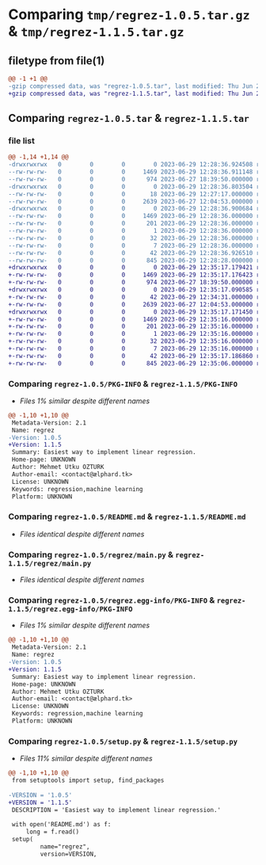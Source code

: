 # Comparing `tmp/regrez-1.0.5.tar.gz` & `tmp/regrez-1.1.5.tar.gz`

## filetype from file(1)

```diff
@@ -1 +1 @@
-gzip compressed data, was "regrez-1.0.5.tar", last modified: Thu Jun 29 12:28:36 2023, max compression
+gzip compressed data, was "regrez-1.1.5.tar", last modified: Thu Jun 29 12:35:17 2023, max compression
```

## Comparing `regrez-1.0.5.tar` & `regrez-1.1.5.tar`

### file list

```diff
@@ -1,14 +1,14 @@
-drwxrwxrwx   0        0        0        0 2023-06-29 12:28:36.924508 regrez-1.0.5/
--rw-rw-rw-   0        0        0     1469 2023-06-29 12:28:36.911148 regrez-1.0.5/PKG-INFO
--rw-rw-rw-   0        0        0      974 2023-06-27 18:39:50.000000 regrez-1.0.5/README.md
-drwxrwxrwx   0        0        0        0 2023-06-29 12:28:36.803504 regrez-1.0.5/regrez/
--rw-rw-rw-   0        0        0       18 2023-06-29 12:27:17.000000 regrez-1.0.5/regrez/__init__.py
--rw-rw-rw-   0        0        0     2639 2023-06-27 12:04:53.000000 regrez-1.0.5/regrez/main.py
-drwxrwxrwx   0        0        0        0 2023-06-29 12:28:36.900684 regrez-1.0.5/regrez.egg-info/
--rw-rw-rw-   0        0        0     1469 2023-06-29 12:28:36.000000 regrez-1.0.5/regrez.egg-info/PKG-INFO
--rw-rw-rw-   0        0        0      201 2023-06-29 12:28:36.000000 regrez-1.0.5/regrez.egg-info/SOURCES.txt
--rw-rw-rw-   0        0        0        1 2023-06-29 12:28:36.000000 regrez-1.0.5/regrez.egg-info/dependency_links.txt
--rw-rw-rw-   0        0        0       32 2023-06-29 12:28:36.000000 regrez-1.0.5/regrez.egg-info/requires.txt
--rw-rw-rw-   0        0        0        7 2023-06-29 12:28:36.000000 regrez-1.0.5/regrez.egg-info/top_level.txt
--rw-rw-rw-   0        0        0       42 2023-06-29 12:28:36.926510 regrez-1.0.5/setup.cfg
--rw-rw-rw-   0        0        0      845 2023-06-29 12:28:28.000000 regrez-1.0.5/setup.py
+drwxrwxrwx   0        0        0        0 2023-06-29 12:35:17.179421 regrez-1.1.5/
+-rw-rw-rw-   0        0        0     1469 2023-06-29 12:35:17.176423 regrez-1.1.5/PKG-INFO
+-rw-rw-rw-   0        0        0      974 2023-06-27 18:39:50.000000 regrez-1.1.5/README.md
+drwxrwxrwx   0        0        0        0 2023-06-29 12:35:17.090585 regrez-1.1.5/regrez/
+-rw-rw-rw-   0        0        0       42 2023-06-29 12:34:31.000000 regrez-1.1.5/regrez/__init__.py
+-rw-rw-rw-   0        0        0     2639 2023-06-27 12:04:53.000000 regrez-1.1.5/regrez/main.py
+drwxrwxrwx   0        0        0        0 2023-06-29 12:35:17.171450 regrez-1.1.5/regrez.egg-info/
+-rw-rw-rw-   0        0        0     1469 2023-06-29 12:35:16.000000 regrez-1.1.5/regrez.egg-info/PKG-INFO
+-rw-rw-rw-   0        0        0      201 2023-06-29 12:35:16.000000 regrez-1.1.5/regrez.egg-info/SOURCES.txt
+-rw-rw-rw-   0        0        0        1 2023-06-29 12:35:16.000000 regrez-1.1.5/regrez.egg-info/dependency_links.txt
+-rw-rw-rw-   0        0        0       32 2023-06-29 12:35:16.000000 regrez-1.1.5/regrez.egg-info/requires.txt
+-rw-rw-rw-   0        0        0        7 2023-06-29 12:35:16.000000 regrez-1.1.5/regrez.egg-info/top_level.txt
+-rw-rw-rw-   0        0        0       42 2023-06-29 12:35:17.186860 regrez-1.1.5/setup.cfg
+-rw-rw-rw-   0        0        0      845 2023-06-29 12:35:06.000000 regrez-1.1.5/setup.py
```

### Comparing `regrez-1.0.5/PKG-INFO` & `regrez-1.1.5/PKG-INFO`

 * *Files 1% similar despite different names*

```diff
@@ -1,10 +1,10 @@
 Metadata-Version: 2.1
 Name: regrez
-Version: 1.0.5
+Version: 1.1.5
 Summary: Easiest way to implement linear regression.
 Home-page: UNKNOWN
 Author: Mehmet Utku OZTURK
 Author-email: <contact@ælphard.tk>
 License: UNKNOWN
 Keywords: regression,machine learning
 Platform: UNKNOWN
```

### Comparing `regrez-1.0.5/README.md` & `regrez-1.1.5/README.md`

 * *Files identical despite different names*

### Comparing `regrez-1.0.5/regrez/main.py` & `regrez-1.1.5/regrez/main.py`

 * *Files identical despite different names*

### Comparing `regrez-1.0.5/regrez.egg-info/PKG-INFO` & `regrez-1.1.5/regrez.egg-info/PKG-INFO`

 * *Files 1% similar despite different names*

```diff
@@ -1,10 +1,10 @@
 Metadata-Version: 2.1
 Name: regrez
-Version: 1.0.5
+Version: 1.1.5
 Summary: Easiest way to implement linear regression.
 Home-page: UNKNOWN
 Author: Mehmet Utku OZTURK
 Author-email: <contact@ælphard.tk>
 License: UNKNOWN
 Keywords: regression,machine learning
 Platform: UNKNOWN
```

### Comparing `regrez-1.0.5/setup.py` & `regrez-1.1.5/setup.py`

 * *Files 11% similar despite different names*

```diff
@@ -1,10 +1,10 @@
 from setuptools import setup, find_packages
 
-VERSION = '1.0.5' 
+VERSION = '1.1.5' 
 DESCRIPTION = 'Easiest way to implement linear regression.'
 
 with open('README.md') as f:
     long = f.read()
 setup(
         name="regrez", 
         version=VERSION,
```


